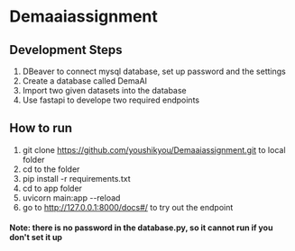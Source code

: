 # Demaaiassignment

## Development Steps

1. DBeaver to connect mysql database, set up password and the settings
2. Create a database called DemaAI
3. Import two given datasets into the database
4. Use fastapi to develope two required endpoints

## How to run
1. git clone https://github.com/youshikyou/Demaaiassignment.git to local folder
2. cd to the folder
3. pip install -r requirements.txt
4. cd to app folder
5. uvicorn main:app --reload
6. go to http://127.0.0.1:8000/docs#/ to try out the endpoint

#### Note: there is no password in the database.py, so it cannot run if you don't set it up

